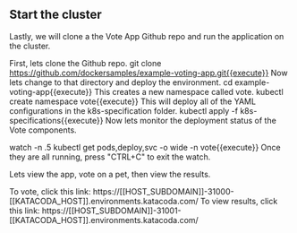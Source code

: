 ## Start the cluster

Lastly, we will clone a the Vote App Github repo and run the application on the cluster.

First, lets clone the Github repo. git clone https://github.com/dockersamples/example-voting-app.git{{execute}}
Now lets change to that directory and deploy the environment.
cd example-voting-app{{execute}}
This creates a new namespace called vote. kubectl create namespace vote{{execute}}
This will deploy all of the YAML configurations in the k8s-specification folder. kubectl apply -f k8s-specifications{{execute}}
Now lets monitor the deployment status of the Vote components.

watch -n .5 kubectl get pods,deploy,svc -o wide -n vote{{execute}}
Once they are all running, press "CTRL+C" to exit the watch.

Lets view the app, vote on a pet, then view the results.

To vote, click this link: https://[[HOST_SUBDOMAIN]]-31000-[[KATACODA_HOST]].environments.katacoda.com/
To view results, click this link: https://[[HOST_SUBDOMAIN]]-31001-[[KATACODA_HOST]].environments.katacoda.com/
